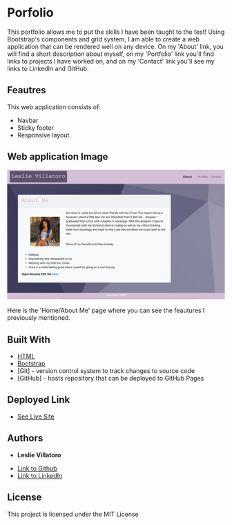 # Porfolio

This portfolio allows me to put the skills I have been taught to the test! Using Bootstrap's components and grid system, I am able to create a web application that can be rendered well on any device. On my 'About' link, you will find a short description about myself, on my 'Portfolio' link you'll find links to projects I have worked on, and on my 'Contact' link you'll see my links to LinkedIn and GitHub.

## Feautres

This web application consists of: 
 - Navbar 
 - Sticky footer
 - Responsive layout.

 ## Web application Image

 ![Site image](./assets/newportfolio.png)

 Here is the 'Home/About Me' page where you can see the feautures I previously mentioned.


## Built With

* [HTML](https://developer.mozilla.org/en-US/docs/Web/HTML)
* [Bootstrap](https://getbootstrap.com/)
* [Git] - version control system to track changes to source code
* [GitHub] - hosts repository that can be deployed to GitHub Pages


## Deployed Link

* [See Live Site](https://leslievill.github.io/cssbootsy/)


## Authors

* **Leslie Villatoro** 

- [Link to Github](https://github.com/leslievill)
- [Link to LinkedIn](https://www.linkedin.com/in/leslievillatoro/)



## License

This project is licensed under the MIT License 



